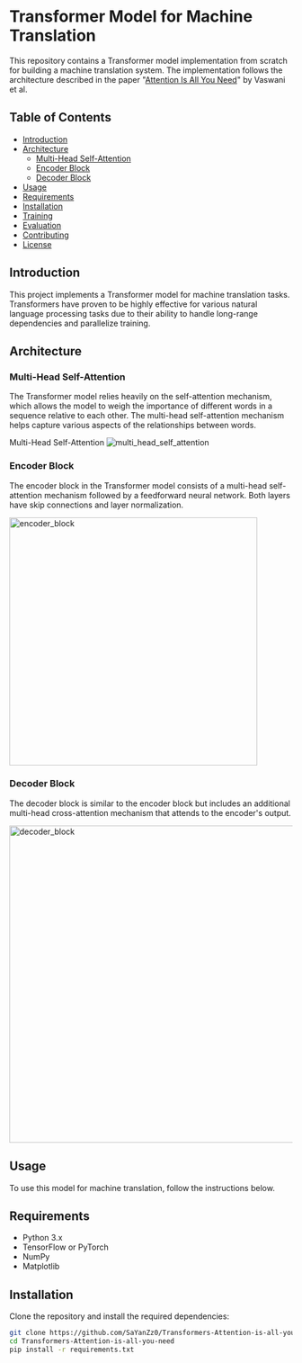 # Transformer Model for Machine Translation

This repository contains a Transformer model implementation from scratch for building a machine translation system. The implementation follows the architecture described in the paper "[Attention Is All You Need](https://arxiv.org/abs/1706.03762)" by Vaswani et al.

## Table of Contents

- [Introduction](#introduction)
- [Architecture](#architecture)
  - [Multi-Head Self-Attention](#multi-head-self-attention)
  - [Encoder Block](#encoder-block)
  - [Decoder Block](#decoder-block)
- [Usage](#usage)
- [Requirements](#requirements)
- [Installation](#installation)
- [Training](#training)
- [Evaluation](#evaluation)
- [Contributing](#contributing)
- [License](#license)

## Introduction

This project implements a Transformer model for machine translation tasks. Transformers have proven to be highly effective for various natural language processing tasks due to their ability to handle long-range dependencies and parallelize training.

## Architecture

### Multi-Head Self-Attention

The Transformer model relies heavily on the self-attention mechanism, which allows the model to weigh the importance of different words in a sequence relative to each other. The multi-head self-attention mechanism helps capture various aspects of the relationships between words.

Multi-Head Self-Attention
![multi_head_self_attention](https://github.com/user-attachments/assets/214ede89-92e7-4a1c-8466-d167656c86a8)


### Encoder Block

The encoder block in the Transformer model consists of a multi-head self-attention mechanism followed by a feedforward neural network. Both layers have skip connections and layer normalization.

<img width="441" alt="encoder_block" src="https://github.com/user-attachments/assets/3106be7f-e39e-4839-9d39-9d6980e02b4a">


### Decoder Block

The decoder block is similar to the encoder block but includes an additional multi-head cross-attention mechanism that attends to the encoder's output.

<img width="564" alt="decoder_block" src="https://github.com/user-attachments/assets/40b4bedc-13d3-4f5c-be68-2d6561147b69">


## Usage

To use this model for machine translation, follow the instructions below.

## Requirements

- Python 3.x
- TensorFlow or PyTorch
- NumPy
- Matplotlib

## Installation

Clone the repository and install the required dependencies:

```bash
git clone https://github.com/SaYanZz0/Transformers-Attention-is-all-you-need.git
cd Transformers-Attention-is-all-you-need
pip install -r requirements.txt
